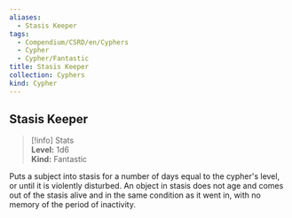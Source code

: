 ```yaml
---
aliases:
  - Stasis Keeper
tags:
  - Compendium/CSRD/en/Cyphers
  - Cypher
  - Cypher/Fantastic
title: Stasis Keeper
collection: Cyphers
kind: Cypher
---
```

## Stasis Keeper  
>[!info] Stats  
> **Level:** 1d6  
> **Kind:** Fantastic
  
Puts a subject into stasis for a number of days equal to the cypher's level, or until it is violently disturbed. An object in stasis does not age and comes out of the stasis alive and in the same condition as it went in, with no memory of the period of inactivity.